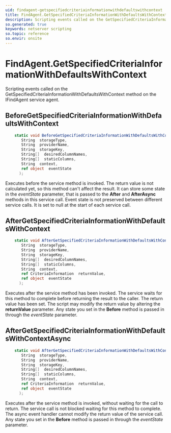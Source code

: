 ```yaml
---
uid: findagent-getspecifiedcriteriainformationwithdefaultswithcontext
title: FindAgent.GetSpecifiedCriteriaInformationWithDefaultsWithContext event method
description: Scripting events called on the GetSpecifiedCriteriaInformationWithDefaultsWithContext method on the FindAgent service agent.
so.generated: true
keywords: netserver scripting
so.topic: reference
so.envir: onsite
---
```

# FindAgent.GetSpecifiedCriteriaInformationWithDefaultsWithContext

Scripting events called on the <see cref='M:IFindAgent.GetSpecifiedCriteriaInformationWithDefaultsWithContext'>GetSpecifiedCriteriaInformationWithDefaultsWithContext</see> method on the <see cref='IFindAgent'>IFindAgent</see>  service agent.

## BeforeGetSpecifiedCriteriaInformationWithDefaultsWithContext
```cs
    static void BeforeGetSpecifiedCriteriaInformationWithDefaultsWithContext(
       String  storageType,
       String  providerName,
       String  storageKey,
       String[]  desiredColumnNames,
       String[]  staticColumns,
       String  context,
       ref object  eventState
      );
```
Executes before the service method is invoked.
The return value is not calculated yet, so this method can't affect the result.
It can store some state in the *eventState* parameter, that is passed to the **After** and **AfterAsync** methods in this service call.
Event state is not preserved between different service calls. It is set to null at the start of each service call.
## AfterGetSpecifiedCriteriaInformationWithDefaultsWithContext
```cs
    static void AfterGetSpecifiedCriteriaInformationWithDefaultsWithContext(
       String  storageType,
       String  providerName,
       String  storageKey,
       String[]  desiredColumnNames,
       String[]  staticColumns,
       String  context,
       ref CriteriaInformation  returnValue,
       ref object  eventState
      );
```
Executes after the service method has been invoked. The service waits for this method to complete before returning the result to the caller.
The return value has been set. The script may modify the return value by altering the **returnValue** parameter.
Any state you set in the **Before** method is passed in through the *eventState* parameter.
## AfterGetSpecifiedCriteriaInformationWithDefaultsWithContextAsync
```cs
    static void AfterGetSpecifiedCriteriaInformationWithDefaultsWithContextAsync(
       String  storageType,
       String  providerName,
       String  storageKey,
       String[]  desiredColumnNames,
       String[]  staticColumns,
       String  context,
       ref CriteriaInformation  returnValue,
       ref object  eventState
      );
```
Executes after the service method is invoked, without waiting for the call to return.
The service call is not blocked waiting for this method to complete.
The async event handler cannot modify the return value of the service call.
Any state you set in the **Before** method is passed in through the *eventState* parameter.


